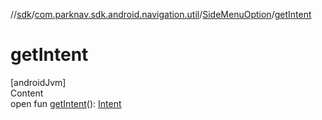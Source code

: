//[sdk](../../../index.md)/[com.parknav.sdk.android.navigation.util](../index.md)/[SideMenuOption](index.md)/[getIntent](get-intent.md)



# getIntent  
[androidJvm]  
Content  
open fun [getIntent](get-intent.md)(): [Intent](https://developer.android.com/reference/kotlin/android/content/Intent.html)  



